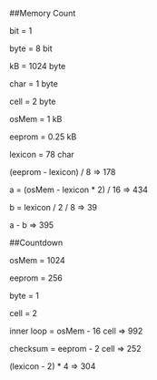 ##Memory Count

bit = 1

byte = 8 bit 

kB = 1024 byte

char = 1 byte

cell = 2 byte

osMem = 1 kB

eeprom = 0.25 kB

lexicon = 78 char

(eeprom - lexicon) / 8 => 178

a = (osMem - lexicon * 2) / 16 => 434

b = lexicon / 2 / 8 => 39

a - b => 395


##Countdown

osMem = 1024

eeprom = 256

byte = 1

cell = 2

inner loop = osMem - 16 cell => 992

checksum = eeprom - 2 cell => 252

(lexicon - 2) * 4 => 304